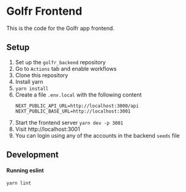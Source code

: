 # Golfr Frontend

This is the code for the Golfr app frontend.

## Setup

1. Set up the `golfr_backend` repository
2. Go to `Actions` tab and enable workflows
3. Clone this repository
4. Install yarn
5. `yarn install`
6. Create a file `.env.local` with the following content
    ```
    NEXT_PUBLIC_API_URL=http://localhost:3000/api
    NEXT_PUBLIC_BASE_URL=http://localhost:3001
    ```
7. Start the frontend server `yarn dev -p 3001`
8. Visit http://localhost:3001
9. You can login using any of the accounts in the backend `seeds` file

## Development
<!-- 
#### Running unit tests

`yarn test`
 -->
#### Running eslint

`yarn lint`
